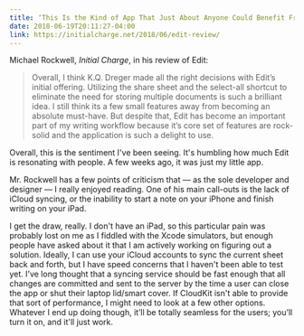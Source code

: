 ```yaml
---
title: ‘This Is the Kind of App That Just About Anyone Could Benefit From Using’
date: 2018-06-19T20:11:27-04:00
link: https://initialcharge.net/2018/06/edit-review/
---
```


Michael Rockwell, *Initial Charge*, in his review of Edit: 

> Overall, I think K.Q. Dreger made all the right decisions with Edit’s initial offering. Utilizing the share sheet and the select-all shortcut to eliminate the need for storing multiple documents is such a brilliant idea. I still think its a few small features away from becoming an absolute must-have. But despite that, Edit has become an important part of my writing workflow because it’s core set of features are rock-solid and the application is such a delight to use.

Overall, this is the sentiment I've been seeing. It's humbling how much Edit is resonating with people. A few weeks ago, it was just my little app.

Mr. Rockwell has a few points of criticism that — as the sole developer and designer — I really enjoyed reading. One of his main call-outs is the lack of iCloud syncing, or the inability to start a note on your iPhone and finish writing on your iPad. 

I get the draw, really. I don't have an iPad, so this particular pain was probably lost on me as I fiddled with the Xcode simulators, but enough people have asked about it that I am actively working on figuring out a solution. Ideally, I can use your iCloud accounts to sync the current sheet back and forth, but I have speed concerns that I haven't been able to test yet. I’ve long thought that a syncing service should be fast enough that all changes are committed and sent to the server by the time a user can close the app or shut their laptop lid/smart cover. If CloudKit isn't able to provide that sort of performance, I might need to look at a few other options. Whatever I end up doing though, it’ll be totally seamless for the users; you’ll turn it on, and it'll just work. 
